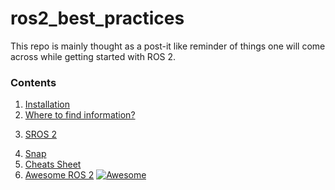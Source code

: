 # ros2_best_practices

This repo is mainly thought as a post-it like reminder of things
one will come across while getting started with ROS 2.

### Contents
1.  [Installation](installation.md)
2.  [Where to find information?](information.md)
<!--    1.  [[ Debians | installation#debians ]] -->
<!--    2.   [[ From sources | installation.md#from-sources ]] -->
3.  [SROS 2](SROS2.md)
<!--    1.   [[ Installation and Hello world | SROS2.md#installation-and-hello-world ]] -->
<!--    2.   [[ Tutorials | SROS2.md#tutorials ]] -->
4.  [Snap](snap.md)
5.  [Cheats Sheet](cheats_sheet/cheats_sheet.pdf)
6.  [Awesome ROS 2](https://fkromer.github.io/awesome-ros2/) [![Awesome](https://awesome.re/badge.svg)](https://awesome.re)
